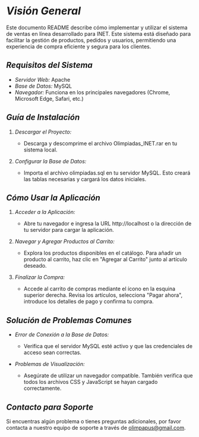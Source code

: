 # *Visión General*
Este documento README describe cómo implementar y utilizar el sistema de ventas en línea desarrollado para INET. Este sistema está diseñado para facilitar la gestión de productos, pedidos y usuarios, permitiendo una experiencia de compra eficiente y segura para los clientes.

## *Requisitos del Sistema*
- *Servidor Web:* Apache
- *Base de Datos:* MySQL
- *Navegador:* Funciona en los principales navegadores (Chrome, Microsoft Edge, Safari, etc.)

## *Guía de Instalación*
1. *Descargar el Proyecto:*
    - Descarga y descomprime el archivo Olimpiadas_INET.rar en tu sistema local.

2. *Configurar la Base de Datos:*
    - Importa el archivo olimpiadas.sql en tu servidor MySQL. Esto creará las tablas necesarias y cargará los datos iniciales.

## *Cómo Usar la Aplicación*
1. *Acceder a la Aplicación:*
    - Abre tu navegador e ingresa la URL http://localhost o la dirección de tu servidor para cargar la aplicación.

2. *Navegar y Agregar Productos al Carrito:*
    - Explora los productos disponibles en el catálogo. Para añadir un producto al carrito, haz clic en "Agregar al Carrito" junto al artículo deseado.

3. *Finalizar la Compra:*
    - Accede al carrito de compras mediante el ícono en la esquina superior derecha. Revisa los artículos, selecciona "Pagar ahora", introduce los detalles de pago y confirma tu compra.

## *Solución de Problemas Comunes*
- *Error de Conexión a la Base de Datos:*
    - Verifica que el servidor MySQL esté activo y que las credenciales de acceso sean correctas.

- *Problemas de Visualización:*
    - Asegúrate de utilizar un navegador compatible. También verifica que todos los archivos CSS y JavaScript se hayan cargado correctamente.

## *Contacto para Soporte*
Si encuentras algún problema o tienes preguntas adicionales, por favor contacta a nuestro equipo de soporte a través de [olimpapus@gmail.com](mailto:olimpapus@gmail.com).
